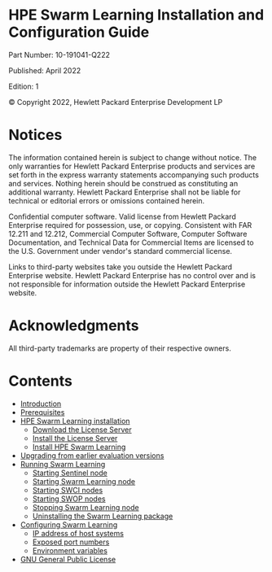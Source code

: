 # HPE Swarm Learning Installation and Configuration Guide

Part Number: 10-191041-Q222

Published: April 2022

Edition: 1

© Copyright 2022, Hewlett Packard Enterprise Development LP

# Notices

The information contained herein is subject to change without notice. The only warranties for Hewlett Packard Enterprise products and services are set forth in the express warranty statements accompanying such products and services. Nothing herein should be construed as constituting an additional warranty. Hewlett Packard Enterprise shall not be liable for technical or editorial errors or omissions contained herein.

Confidential computer software. Valid license from Hewlett Packard Enterprise required for possession, use, or copying. Consistent with FAR 12.211 and 12.212, Commercial Computer Software, Computer Software Documentation, and Technical Data for Commercial Items are licensed to the U.S. Government under vendor's standard commercial license.

Links to third-party websites take you outside the Hewlett Packard Enterprise website. Hewlett Packard Enterprise has no control over and is not responsible for information outside the Hewlett Packard Enterprise website.

# Acknowledgments

All third-party trademarks are property of their respective owners.

# Contents

-   [Introduction](Introduction.md)
-   [Prerequisites](Prerequisites.md)
-   [HPE Swarm Learning installation](HPE_Swarm_Learning_installation.md)
    -   [Download the License Server](Download_the_License_Server.md)
    -   [Install the License Server](Install_the_License_Server.md)
    -   [Install HPE Swarm Learning](Install_HPE_Swarm_Learning.md)
-   [Upgrading from earlier evaluation versions](Versioning_and_upgrade.md)
-   [Running Swarm Learning](Running_Swarm_Learning.md)
    -   [Starting Sentinel node](Starting_Sentinel_node.md)
    -   [Starting Swarm Learning node](Starting_Swarm_Learning_node.md)
    -   [Starting SWCI nodes](Starting_SWCI_nodes.md)
    -   [Starting SWOP nodes](Starting_SWOP_nodes.md)
    -   [Stopping Swarm Learning node](Stopping_Swarm_Learning_node.md)
    -   [Uninstalling the Swarm Learning package](Uninstalling_the_Swarm_Learning_package.md)
-   [Configuring Swarm Learning](Configuring_Swarm_Learning.md)
    -   [IP address of host systems](IP_address_of_host_systems.md)
    -   [Exposed port numbers](Exposed_port_numbers.md)
    -   [Environment variables](Environment_variables.md)
-   [GNU General Public License](GNU_General_Public_License.md)
